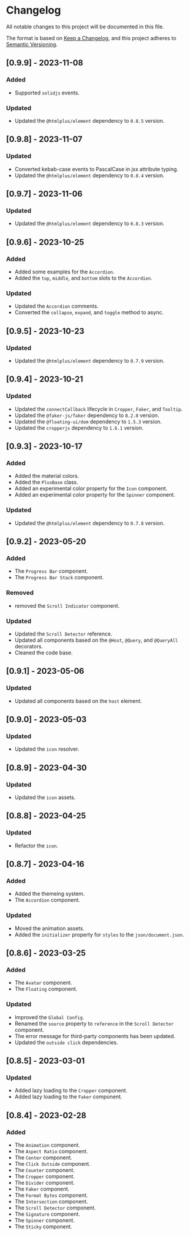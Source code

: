 # Changelog

All notable changes to this project will be documented in this file.

The format is based on [Keep a Changelog](https://keepachangelog.com/en/1.0.0/),
and this project adheres to [Semantic Versioning](https://semver.org/spec/v2.0.0.html).

## [0.9.9] - 2023-11-08

### Added

- Supported `solidjs` events.

### Updated

- Updated the `@htmlplus/element` dependency to `0.8.5` version.

## [0.9.8] - 2023-11-07

### Updated

- Converted kebab-case events to PascalCase in jsx attribute typing.
- Updated the `@htmlplus/element` dependency to `0.8.4` version.

## [0.9.7] - 2023-11-06

### Updated

- Updated the `@htmlplus/element` dependency to `0.8.3` version.

## [0.9.6] - 2023-10-25

### Added

- Added some examples for the `Accordion`.
- Added the `top`, `middle`, and `bottom` slots to the `Accordion`.

### Updated

- Updated the `Accordion` comments.
- Converted the `collapse`, `expand`, and `toggle` method to async.

## [0.9.5] - 2023-10-23

### Updated

- Updated the `@htmlplus/element` dependency to `0.7.9` version.

## [0.9.4] - 2023-10-21

### Updated

- Updated the `connectCallback` lifecycle in `Cropper`, `Faker`, and `Tooltip`.
- Updated the `@faker-js/faker` dependency to `8.2.0` version.
- Updated the `@floating-ui/dom` dependency to `1.5.3` version.
- Updated the `cropperjs` dependency to `1.6.1` version.

## [0.9.3] - 2023-10-17

### Added

- Added the material colors.
- Added the `PlusBase` class.
- Added an experimental color property for the `Icon` component.
- Added an experimental color property for the `Spinner` component.

### Updated

- Updated the `@htmlplus/element` dependency to `0.7.8` version.

## [0.9.2] - 2023-05-20

### Added

- The `Progress Bar` component.
- The `Progress Bar Stack` component.

### Removed

- removed the `Scroll Indicator` component.

### Updated

- Updated the `Scroll Detector` reference.
- Updated all components based on the `@Host`, `@Query`, and `@QueryAll` decorators.
- Cleaned the code base.

## [0.9.1] - 2023-05-06

### Updated

- Updated all components based on the `host` element.

## [0.9.0] - 2023-05-03

### Updated

- Updated the `icon` resolver.

## [0.8.9] - 2023-04-30

### Updated

- Updated the `icon` assets.

## [0.8.8] - 2023-04-25

### Updated

- Refactor the `icon`.

## [0.8.7] - 2023-04-16

### Added

- Added the themeing system.
- The `Accordion` component.

### Updated

- Moved the animation assets.
- Added the `initializer` property for `styles` to the `json/document.json`.

## [0.8.6] - 2023-03-25

### Added

- The `Avatar` component.
- The `Floating` component.

### Updated

- Improved the `Global Config`.
- Renamed the `source` property to `reference` in the `Scroll Detector` component.
- The error message for third-party components has been updated.
- Updated the `outside click` dependencies.

## [0.8.5] - 2023-03-01

### Updated

- Added lazy loading to the `Cropper` component.
- Added lazy loading to the `Faker` component.

## [0.8.4] - 2023-02-28

### Added

- The `Animation` component.
- The `Aspect Ratio` component.
- The `Center` component.
- The `Click Outside` component.
- The `Counter` component.
- The `Cropper` component.
- The `Divider` component.
- The `Faker` component.
- The `Format Bytes` component.
- The `Intersection` component.
- The `Scroll Detector` component.
- The `Signature` component.
- The `Spinner` component.
- The `Sticky` component.
